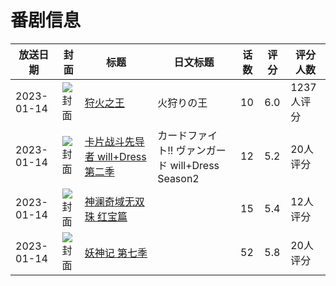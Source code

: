# 番剧信息

|放送日期|封面|标题|日文标题|话数|评分|评分人数|
|---|---|---|---|---|---|---|
|2023-01-14|![封面](https://lain.bgm.tv/pic/cover/c/ff/bc/318599_d6xz6.jpg)|[狩火之王](https://bangumi.tv/subject/318599)|火狩りの王|10|6.0|1237人评分|
|2023-01-14|![封面](https://lain.bgm.tv/pic/cover/c/1d/b9/349389_AVmDd.jpg)|[卡片战斗先导者 will+Dress 第二季](https://bangumi.tv/subject/349389)|カードファイト!! ヴァンガード will+Dress Season2|12|5.2|20人评分|
|2023-01-14|![封面](https://lain.bgm.tv/pic/cover/c/e5/40/405493_yNodV.jpg)|[神澜奇域无双珠 红宝篇](https://bangumi.tv/subject/405493)||15|5.4|12人评分|
|2023-01-14|![封面](https://lain.bgm.tv/pic/cover/c/e7/53/413755_0I844.jpg)|[妖神记 第七季](https://bangumi.tv/subject/413755)||52|5.8|20人评分|
